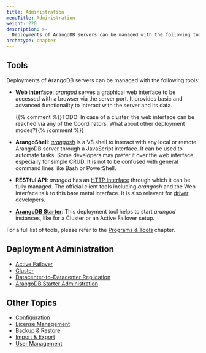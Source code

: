 ```yaml
---
title: Administration
menuTitle: Administration
weight: 220
description: >-
  Deployments of ArangoDB servers can be managed with the following tools
archetype: chapter
---
```

## Tools

Deployments of ArangoDB servers can be managed with the following tools:

- [**Web interface**](../../components/web-interface/_index.md):
  [_arangod_](../../components/arangodb-server/_index.md) serves a graphical web interface to
  be accessed with a browser via the server port. It provides basic and advanced
  functionality to interact with the server and its data.
  
  {{% comment %}}TODO: In case of a cluster, the web interface can be reached via any of the Coordinators. What about other deployment modes?{{% /comment %}}

- **ArangoShell**: [_arangosh_](../../components/tools/arangodb-shell/_index.md) is a V8 shell to
  interact with any local or remote ArangoDB server through a JavaScript
  interface. It can be used to automate tasks. Some developers may prefer it over
  the web interface, especially for simple CRUD. It is not to be confused with
  general command lines like Bash or PowerShell.

- **RESTful API**: _arangod_ has an [HTTP interface](../../develop/http/_index.md) through
  which it can be fully managed. The official client tools including _arangosh_ and
  the Web interface talk to this bare metal interface. It is also relevant for
  [driver](../../develop/drivers/_index.md) developers.

- [**ArangoDB Starter**](../../components/tools/arangodb-starter/_index.md): This deployment tool
  helps to start _arangod_ instances, like for a Cluster or an Active Failover setup.
  
For a full list of tools, please refer to the [Programs & Tools](../../components/tools/_index.md) chapter.

## Deployment Administration

- [Active Failover](../../deploy/deployment/active-failover/administration.md)
- [Cluster](../../deploy/deployment/cluster/administration.md)
- [Datacenter-to-Datacenter Replication](../../deploy/arangosync/administration.md)
- [ArangoDB Starter Administration](arangodb-starter-administration/_index.md)

## Other Topics

- [Configuration](configuration.md)
- [License Management](license-management.md)
- [Backup & Restore](../backup-and-restore.md)
- [Import & Export](import-and-export.md)
- [User Management](user-management/_index.md)
